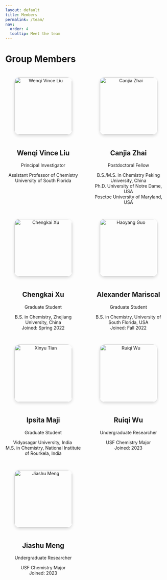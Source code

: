 ```yaml
---
layout: default
title: Members
permalink: /team/
nav:
  order: 4
  tooltip: Meet the team
---
```

<style>
.people-grid {
  display: grid;
  grid-template-columns: repeat(auto-fill, minmax(220px, 1fr));
  gap: 30px;
  justify-items: center;
  margin-top: 40px;
}

.person-card {
  text-align: center;
}

.person-card img {
  width: 180px;
  height: 180px;
  object-fit: cover;
  border-radius: 15px;
  margin-bottom: 15px;
  box-shadow: 0 4px 10px rgba(0,0,0,0.15);
}
</style>

# Group Members

<div class="people-grid">

<!-- PI -->
<div class="person-card">
  <img src="{{ '/assets/images/wenqi-liu.jpg' | relative_url }}" alt="Wenqi Vince Liu" />
  <h2>Wenqi Vince Liu</h2>
  <p class="position">Principal Investigator</p>
  <p>Assistant Professor of Chemistry<br/>University of South Florida</p>
</div>

<!-- Postdoc -->
<div class="person-card">
  <img src="{{ '/assets/images/canjia-zhai.jpg' | relative_url }}" alt="Canjia Zhai" />
  <h2>Canjia Zhai</h2>
  <p class="position">Postdoctoral Fellow</p>
  <p>B.S./M.S. in Chemistry Peking University, China<br/>Ph.D. University of Notre Dame, USA <br/>Posctoc University of Maryland, USA</p>
</div>

<!-- Graduate Students -->
<div class="person-card">
  <img src="{{ '/assets/images/chengkai-xu.jpg' | relative_url }}" alt="Chengkai Xu" />
  <h2>Chengkai Xu</h2>
  <p class="position">Graduate Student</p>
  <p>B.S. in Chemistry, Zhejiang University, China <br/>Joined: Spring 2022</p>
</div>

<div class="person-card">
  <img src="{{ '/assets/images/alex-mariscal.jpg' | relative_url }}" alt="Haoyang Guo" />
  <h2>Alexander Mariscal</h2>
  <p class="position">Graduate Student</p>
  <p>B.S. in Chemistry, University of South Florida, USA <br/>Joined: Fall 2022</p>
</div>

<div class="person-card">
  <img src="{{ '/assets/images/ipsita-maji.jpg' | relative_url }}" alt="Xinyu Tian" />
  <h2>Ipsita Maji</h2>
  <p class="position">Graduate Student</p>
  <p>Vidyasagar University, India <br/>M.S. in Chemistry, National Institute of Rourkela, India
</div>

<!-- Undergraduate Students -->
<div class="person-card">
  <img src="{{ '/assets/images/wu.jpg' | relative_url }}" alt="Ruiqi Wu" />
  <h2>Ruiqi Wu</h2>
  <p class="position">Undergraduate Researcher</p>
  <p>USF Chemistry Major<br/>Joined: 2023</p>
</div>

<div class="person-card">
  <img src="{{ '/assets/images/meng.jpg' | relative_url }}" alt="Jiashu Meng" />
  <h2>Jiashu Meng</h2>
  <p class="position">Undergraduate Researcher</p>
  <p>USF Chemistry Major<br/>Joined: 2023</p>
</div>

</div>

